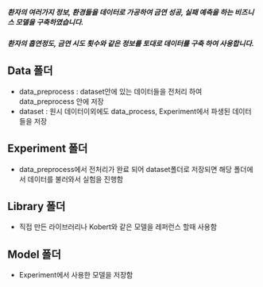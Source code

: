 ##### 환자의 여러가지 정보, 환경들을 데이터로 가공하여 금연 성공, 실패 예측을 하는 비즈니스 모델을 구축하였습니다.
##### 환자의 흡연정도, 금연 시도 횟수와 같은 정보를 토대로 데이터를 구축 하여 사용합니다. 
##### 




## Data 폴더 
- data_preprocess : dataset안에 있는 데이터들을 전처리 하여 data_preprocess 안에 저장 
- dataset : 원시 데이터이외에도 data_process, Experiment에서 파생된 데이터 들을 저장

## Experiment 폴더 
- data_preprocess에서 전처리가 완료 되어 dataset폴더로 저장되면 해당 폴더에서 데이터를 불러와서 실험을 진행함

## Library 폴더
- 직접 만든 라이브러리나 Kobert와 같은 모델을 레퍼런스 할때 사용함

## Model 폴더
- Experiment에서 사용한 모델을 저장함
